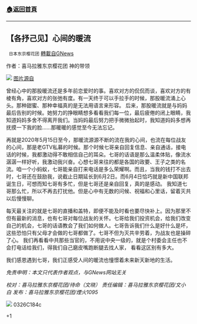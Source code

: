 ###  [:house:返回首頁](https://github.com/ourhimalayas/txt)
---

## 【各抒己见】心间的暖流
` 日本东京樱花团` [轉載自GNews](https://gnews.org/zh-hans/1023893/)

作者：喜马拉雅东京樱花团 神的带领

![](https://lh3.googleusercontent.com/YCsFnvjdThYLs7XQv8-TqVXE9wdXN7yXz0z4LplVoZPoppTWB0oEPhP3x_uBwOwMUsQV_huUiw0ihUTYvmP-eAv9zRJlkpJwLWASLyR6Ap4w-hiaoD_xCbwC_g0PAG7X6LPAz5BV)
[图片源自](https://m.jj59.com/article/zmrphht.html)

曾经心中的那股暖流还是多年前恋爱时的事。喜欢对方的侃侃而谈，喜欢对方的有棱有角，喜欢对方的张弛有度。有一天终于可以手拉手的时候，那股暖流涌上心头。那种甜蜜、那种幸福真的是无法用语言来形容。 后来，那股暖流就是与妈妈最后告别的时候。她努力的挣眼睛想多看看我们每一位，最后疲倦的闭上眼睛，我知道妈妈多舍不得离开我们。当妈妈最后努力把手微微抬起时，我知道妈妈多想再抚摸一下我的脸……那暖暖的感觉至今无法忘记。

再就是2020年5月15日至今，那暖流源源不断的流在我的心间，也流在每位战友的心间，那是老GTV私募的时候。那个时候七哥亲自回复信息、亲自通话，接电话的时候，我都激动得不敢相信自己的耳朵。七哥的话语是那么温柔体贴，像流水潺潺一样好听，我激动我兴奋。心想七哥来往的都是各国的政要、王子之类的名流。咱一个小蚂蚁，七哥能亲自打来电话是多么荣耀啊。而且，当我的钱打不出去时，七哥还在鼓励我，说截止日期延长到6月2日。而6月4日恰巧就是新中国联邦诞生日，可想而知七哥有多忙，但是七哥还是亲自回复，真的是感动。 我知道七哥那么忙，所以不再去打扰他。但是心中有无数的问候、祝福和心里话，留着灭共以后慢慢聊。

每天最关注的就是七哥的直播和盖特，即便不能及时看也要尽快补上。因为那里不但有最新的消息，也有七哥对每位战友的关怀。七哥给我们投资机会，给我们改变自己的机会，七哥的话语教会了我们如何做人。七哥告诉我们什么是好什么是坏，这些恐怕只有父母才会做的七哥都做了。七哥不但为灭共辛劳着，为战友也是操碎了心。 我们再看看中共那些当官的，不用说中央一级的，就是个村委会主任也不会打电话给我们，得我们自己磨皮嘴跑断腿去找人家， 看看这区别有多大。

我们感恩遇到七哥，我们正感受人间的暖流也憧憬着未来新天新地的生活。

*免责申明：本文只代表作者观点，与GNews网站无关*

*校对：喜马拉雅东京樱花团/待命（文晓）
责任编辑：喜马拉雅东京樱花团/文小白
发布：喜马拉雅东京樱花团/煙火1095*


![]()![](https://gnews.org/wp-content/uploads/2021/03/二维码-10.jpg)
0326C184c

+1
